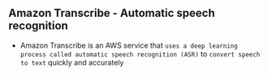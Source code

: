 ## Amazon Transcribe - Automatic speech recognition

- Amazon Transcribe is an AWS service that `uses a deep learning process called automatic speech recognition (ASR)` to `convert speech to text` quickly and accurately
